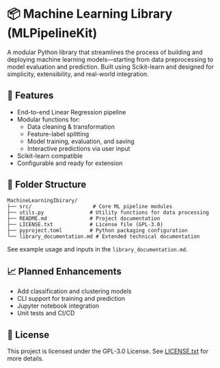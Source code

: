 
# 📦 Machine Learning Library (MLPipelineKit)

A modular Python library that streamlines the process of building and deploying machine learning models—starting from data preprocessing to model evaluation and prediction. Built using Scikit-learn and designed for simplicity, extensibility, and real-world integration.

## 🚀 Features

- End-to-end Linear Regression pipeline
- Modular functions for:
  - Data cleaning & transformation
  - Feature-label splitting
  - Model training, evaluation, and saving
  - Interactive predictions via user input
- Scikit-learn compatible
- Configurable and ready for extension

## 📂 Folder Structure

```
MachineLearningIbirary/
├── src/                    # Core ML pipeline modules
├── utils.py               # Utility functions for data processing
├── README.md              # Project documentation
├── LICENSE.txt            # License file (GPL-3.0)
├── pyproject.toml         # Python packaging configuration
└── library_documentation.md # Extended technical documentation
```


See example usage and inputs in the `library_documentation.md`.

## 📈 Planned Enhancements

- Add classification and clustering models
- CLI support for training and prediction
- Jupyter notebook integration
- Unit tests and CI/CD

## 📄 License

This project is licensed under the GPL-3.0 License. See [LICENSE.txt](./LICENSE.txt) for more details.
